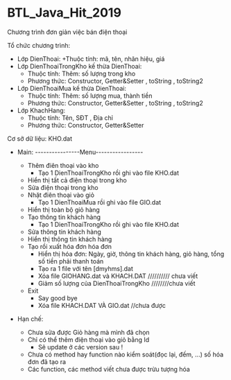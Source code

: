 # BTL_Java_Hit_2019
Chương trình đơn giản việc bán điện thoại

Tổ chức chương trình:
- Lớp DienThoai:
	+Thuộc tính: mã, tên, nhãn hiệu, giá
- Lớp DienThoaiTrongKho kế thừa DienThoai:
	+ Thuộc tính:
	    Thêm: số lượng trong kho
	+ Phương thức: Constructor, Getter&Setter , toString , toString2
- Lớp DienThoaiMua kế thừa DienThoai:
	+ Thuộc tính:
	    Thêm: số lượng mua, thành tiền
	+ Phương thức: Constructor, Getter&Setter , toString , toString2
- Lớp KhachHang:
	+ Thuộc tính: Tên, SĐT , Địa chỉ
	+ Phương thức: Constructor, Getter&Setter

Cơ sở dữ liệu: KHO.dat
- Main:
    ----------------Menu-----------------
    + Thêm điên thoại vào kho
        + Tạo 1 DienThoaiTrongKho rồi ghi vào file KHO.dat
    + Hiển thị tất cả điện thoại trong kho
    + Sửa điện thoại trong kho
    + Nhặt điên thoại vào giỏ
        + Tạo 1 DienThoaiMua rồi ghi vào file GIO.dat
    + Hiển thị toàn bộ giỏ hàng
    + Tạo thông tin khách hàng
        + Tạo 1 DienThoaiTrongKho rồi ghi vào file KHO.dat
    + Sửa thông tin khách hàng
    + Hiển thị thông tin khách hàng
    + Tạo rồi xuất hóa đơn hóa đơn
        + Hiển thị hóa đơn: Ngày, giờ, thông tin khách hàng, giỏ hàng, tổng số tiền phải thanh toán
        + Tạo ra 1 file với tên [dmyhms].dat
        + Xóa file GIOHANG.dat và KHACH.DAT ////////// chưa viết
        + Giảm số lượng của DienThoaiTrongKho ////////chưa viết
    + Exit
        + Say good bye
        + Xóa file KHACH.DAT VÀ GIO.dat //chưa được

- Hạn chế:
    + Chưa sửa được Giỏ hàng mà mình đã chọn
    + Chỉ có thể thêm điện thoại vào giỏ bằng Id
        + Sẽ update ở các version sau !
    + Chưa có method hay function nào kiểm soát(đọc lại, đếm, ...) số hóa đơn đã tạo ra
    + Các function, các method viết chưa được trừu tượng hóa